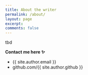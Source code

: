 ```yaml
---
title: About the writer
permalink: /about/
layout: page
excerpt: 
comments: false
---
```


tbd

**Contact me here ✨**

- {{ site.author.email }}
- github.com/{{ site.author.github }}
